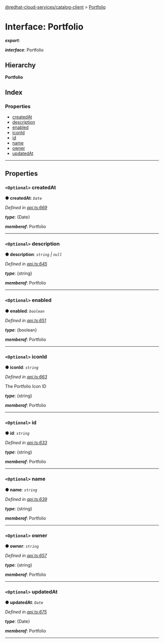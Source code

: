 [@redhat-cloud-services/catalog-client](../README.md) > [Portfolio](../interfaces/portfolio.md)

# Interface: Portfolio

*__export__*: 

*__interface__*: Portfolio

## Hierarchy

**Portfolio**

## Index

### Properties

* [createdAt](portfolio.md#createdat)
* [description](portfolio.md#description)
* [enabled](portfolio.md#enabled)
* [iconId](portfolio.md#iconid)
* [id](portfolio.md#id)
* [name](portfolio.md#name)
* [owner](portfolio.md#owner)
* [updatedAt](portfolio.md#updatedat)

---

## Properties

<a id="createdat"></a>

### `<Optional>` createdAt

**● createdAt**: *`Date`*

*Defined in [api.ts:669](https://github.com/RedHatInsights/javascript-clients/blob/master/packages/catalog/api.ts#L669)*

*__type__*: {Date}

*__memberof__*: Portfolio

___
<a id="description"></a>

### `<Optional>` description

**● description**: *`string` \| `null`*

*Defined in [api.ts:645](https://github.com/RedHatInsights/javascript-clients/blob/master/packages/catalog/api.ts#L645)*

*__type__*: {string}

*__memberof__*: Portfolio

___
<a id="enabled"></a>

### `<Optional>` enabled

**● enabled**: *`boolean`*

*Defined in [api.ts:651](https://github.com/RedHatInsights/javascript-clients/blob/master/packages/catalog/api.ts#L651)*

*__type__*: {boolean}

*__memberof__*: Portfolio

___
<a id="iconid"></a>

### `<Optional>` iconId

**● iconId**: *`string`*

*Defined in [api.ts:663](https://github.com/RedHatInsights/javascript-clients/blob/master/packages/catalog/api.ts#L663)*

The Portfolio Icon ID

*__type__*: {string}

*__memberof__*: Portfolio

___
<a id="id"></a>

### `<Optional>` id

**● id**: *`string`*

*Defined in [api.ts:633](https://github.com/RedHatInsights/javascript-clients/blob/master/packages/catalog/api.ts#L633)*

*__type__*: {string}

*__memberof__*: Portfolio

___
<a id="name"></a>

### `<Optional>` name

**● name**: *`string`*

*Defined in [api.ts:639](https://github.com/RedHatInsights/javascript-clients/blob/master/packages/catalog/api.ts#L639)*

*__type__*: {string}

*__memberof__*: Portfolio

___
<a id="owner"></a>

### `<Optional>` owner

**● owner**: *`string`*

*Defined in [api.ts:657](https://github.com/RedHatInsights/javascript-clients/blob/master/packages/catalog/api.ts#L657)*

*__type__*: {string}

*__memberof__*: Portfolio

___
<a id="updatedat"></a>

### `<Optional>` updatedAt

**● updatedAt**: *`Date`*

*Defined in [api.ts:675](https://github.com/RedHatInsights/javascript-clients/blob/master/packages/catalog/api.ts#L675)*

*__type__*: {Date}

*__memberof__*: Portfolio

___

